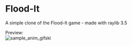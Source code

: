 # Flood-It
A simple clone of the Flood-It game - made with raylib 3.5 <br>

Preview: <br>
![sample_anim_gifski](https://user-images.githubusercontent.com/79079495/116455511-6e414f00-a861-11eb-8d77-19fc2e5706ae.gif)


